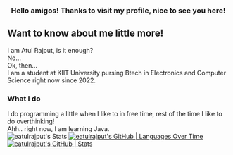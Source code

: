 ### <div align="center">Hello amigos! Thanks to visit my profile, nice to see you here!</div>
## Want to know about me little more!
I am Atul Rajput, is it enough?
<br>
No...
<br>
Ok, then...
<br>
I am a student at KIIT University pursing Btech in Electronics and Computer Science right now since 2022.
### What I do
I do programming a little when I like to in free time, rest of the time I like to do overthinking!
<br>
Ahh.. right now, I am learning Java.
<br>
![eatulrajput's Stats](https://github-readme-stats.vercel.app/api?username=eatulrajput&theme=default&show_icons=true&hide_border=false&count_private=true)
[![eatulrajput's GitHub | Languages Over Time](https://stats.quine.sh/eatulrajput/languages-over-time?theme=dark)](https://quine.sh?utm_source=widgets&utm_campaign=eatulrajput)
[![eatulrajput's GitHub | Stats](https://stats.quine.sh/eatulrajput/github?theme=dark)](https://quine.sh?utm_source=widgets&utm_campaign=eatulrajput)
